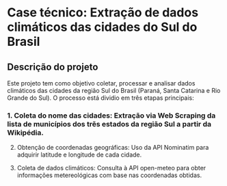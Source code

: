 # Case técnico: Extração de dados climáticos das cidades do Sul do Brasil

## Descrição do projeto

Este projeto tem como objetivo coletar, processar e analisar dados climáticos das cidades da região Sul do Brasil (Paraná, Santa Catarina e Rio Grande do Sul). O processo está dividio em três etapas principais:

### 1. Coleta do nome das cidades: Extração via Web Scraping da lista de municípios dos trẽs estados da região Sul a partir da Wikipédia.

2. Obtenção de coordenadas geográficas: Uso da API Nominatim para adquirir latitude e longitude de cada cidade.

3. Coleta de dados climáticos: Consulta à API open-meteo para obter informações metereológicas com base nas coordenadas obtidas.


